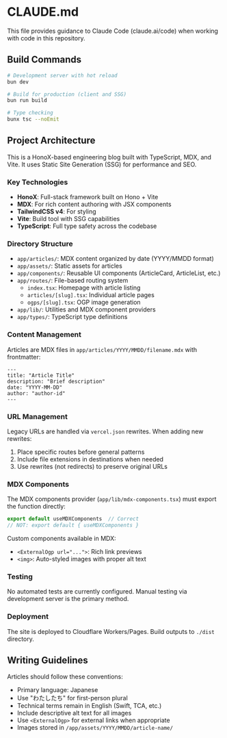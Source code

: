 # CLAUDE.md

This file provides guidance to Claude Code (claude.ai/code) when working with code in this repository.

## Build Commands

```bash
# Development server with hot reload
bun dev

# Build for production (client and SSG)
bun run build

# Type checking
bunx tsc --noEmit
```

## Project Architecture

This is a HonoX-based engineering blog built with TypeScript, MDX, and Vite. It uses Static Site Generation (SSG) for performance and SEO.

### Key Technologies
- **HonoX**: Full-stack framework built on Hono + Vite
- **MDX**: For rich content authoring with JSX components
- **TailwindCSS v4**: For styling
- **Vite**: Build tool with SSG capabilities
- **TypeScript**: Full type safety across the codebase

### Directory Structure
- `app/articles/`: MDX content organized by date (YYYY/MMDD format)
- `app/assets/`: Static assets for articles
- `app/components/`: Reusable UI components (ArticleCard, ArticleList, etc.)
- `app/routes/`: File-based routing system
  - `index.tsx`: Homepage with article listing
  - `articles/[slug].tsx`: Individual article pages
  - `ogps/[slug].tsx`: OGP image generation
- `app/lib/`: Utilities and MDX component providers
- `app/types/`: TypeScript type definitions

### Content Management
Articles are MDX files in `app/articles/YYYY/MMDD/filename.mdx` with frontmatter:
```mdx
---
title: "Article Title"
description: "Brief description"
date: "YYYY-MM-DD"
author: "author-id"
---
```

### URL Management
Legacy URLs are handled via `vercel.json` rewrites. When adding new rewrites:
1. Place specific routes before general patterns
2. Include file extensions in destinations when needed
3. Use rewrites (not redirects) to preserve original URLs

### MDX Components
The MDX components provider (`app/lib/mdx-components.tsx`) must export the function directly:
```typescript
export default useMDXComponents  // Correct
// NOT: export default { useMDXComponents }
```

Custom components available in MDX:
- `<ExternalOgp url="...">`: Rich link previews
- `<img>`: Auto-styled images with proper alt text

### Testing
No automated tests are currently configured. Manual testing via development server is the primary method.

### Deployment
The site is deployed to Cloudflare Workers/Pages. Build outputs to `./dist` directory.

## Writing Guidelines

Articles should follow these conventions:
- Primary language: Japanese
- Use "わたしたち" for first-person plural
- Technical terms remain in English (Swift, TCA, etc.)
- Include descriptive alt text for all images
- Use `<ExternalOgp>` for external links when appropriate
- Images stored in `/app/assets/YYYY/MMDD/article-name/`